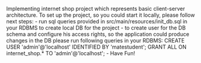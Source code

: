Implementing internet shop project which represents basic client-server architecture.
To set up the project, so you could start it locally, please follow next steps:
    - run sql queries provided in src/main/resources/init_db.sql in your RDBMS to create local DB for the project
    - to create user for the DB schema and configure his access rights, so the application could produce changes 
    in the DB please run following queries in your RDBMS:
    CREATE USER 'admin'@'localhost'
      IDENTIFIED BY 'matestudent';
    GRANT ALL
      ON internet_shop.*
      TO 'admin'@'localhost';
    - Have Fun!
 

